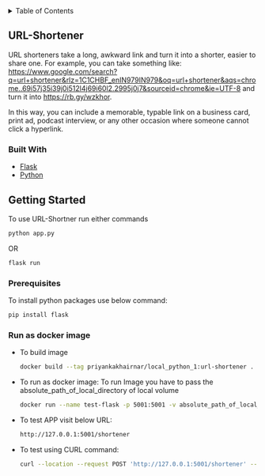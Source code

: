 <!-- TABLE OF CONTENTS -->
<details>
  <summary>Table of Contents</summary>
  <ol>
    <li>
      <a href="#about-the-project">URL-Shortener</a>
      <ul>
        <li><a href="#built-with">Built With</a></li>
      </ul>
    </li>
    <li>
      <a href="#getting-started">Getting Started</a>
      <ul>
        <li><a href="#prerequisites">Prerequisites</a></li>
      </ul>
    </li>
  </ol>
</details>

<!-- ABOUT THE PROJECT -->
## URL-Shortener
URL shorteners take a long, awkward link and turn it into a shorter, easier to share one. 
For example, you can take something like: https://www.google.com/search?q=url+shortener&rlz=1C1CHBF_enIN979IN979&oq=url+shortener&aqs=chrome..69i57j35i39j0i512l4j69i60l2.2995j0j7&sourceid=chrome&ie=UTF-8 and turn it into https://rb.gy/wzkhor.

In this way, you can include a memorable, typable link on a business card, print ad, podcast interview, or any other occasion where someone cannot click a hyperlink.


### Built With
* [Flask](https://flask.palletsprojects.com/en/2.0.x/) 
* [Python](https://www.python.org/)

<!-- GETTING STARTED -->
## Getting Started
To use URL-Shortner run either commands
  ```sh
  python app.py
  ```
  OR
  ```sh
  flask run
  ```

### Prerequisites
To install python packages use below command:
  ```sh
  pip install flask 
  ```

### Run as docker image
* To build image
  ```sh
  docker build --tag priyankakhairnar/local_python_1:url-shortener .
  ```

* To run as docker image:
  To run Image you have to pass the absolute_path_of_local_directory of local volume
  ```sh
  docker run --name test-flask -p 5001:5001 -v absolute_path_of_local_directory/data/:/url-shortner/data/ priyankakhairnar/local_python_1:url-shortener
  ```

* To test APP visit below URL:
  ```sh
  http://127.0.0.1:5001/shortener
  ```

* To test using CURL command:
  ```sh
  curl --location --request POST 'http://127.0.0.1:5001/shortener' --header 'Content-Type: application/json' -d '{"url" : "pass_long_url"}'
  ```